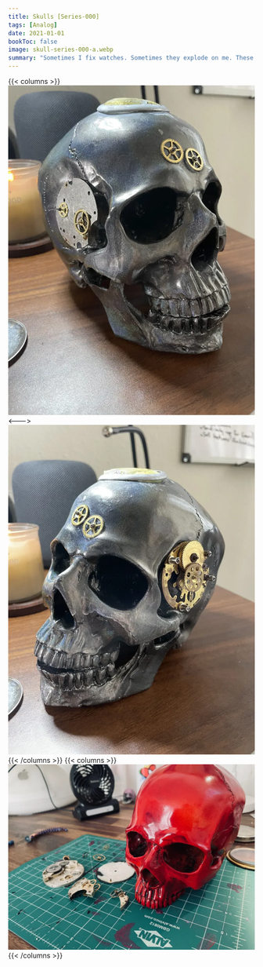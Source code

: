 ```yaml
---
title: Skulls [Series-000]
tags: [Analog]
date: 2021-01-01
bookToc: false
image: skull-series-000-a.webp
summary: "Sometimes I fix watches. Sometimes they explode on me. These are experiments with 1950s timepieces that didn't get fixed. I integrated its parts into two skulls. A memento mori."
---
```


{{< columns >}}
![](skull-series-000-d.webp)
<--->
![](skull-series-000-c.webp)
{{< /columns >}}
{{< columns >}}
![](skull-series-000-b.webp)
{{< /columns >}}